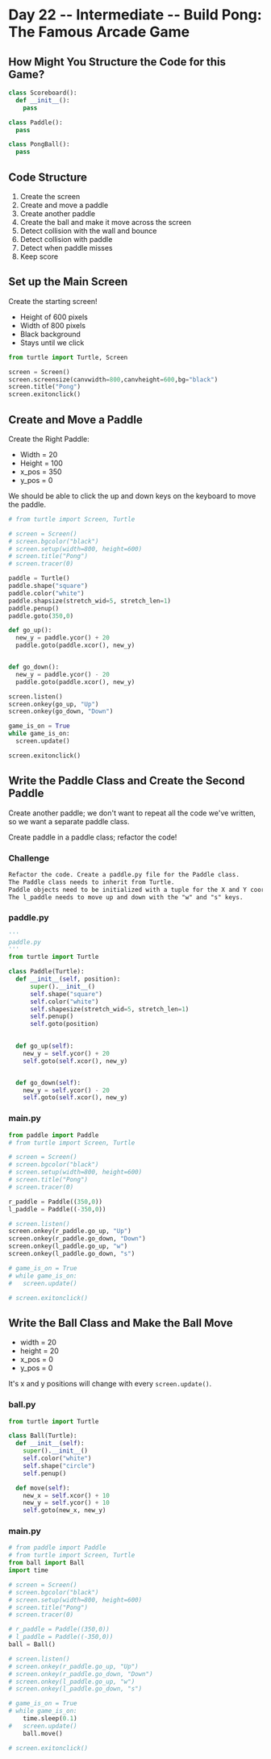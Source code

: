 # Day 22 -- Intermediate -- Build Pong: The Famous Arcade Game

## How Might You Structure the Code for this Game?

```py
class Scoreboard():
  def __init__():
    pass

class Paddle():
  pass

class PongBall():
  pass

```

## Code Structure

1. Create the screen
2. Create and move a paddle
3. Create another paddle
4. Create the ball and make it move across the screen
5. Detect collision with the wall and bounce
6. Detect collision with paddle
7. Detect when paddle misses
8. Keep score

## Set up the Main Screen

Create the starting screen! 
- Height of 600 pixels
- Width of 800 pixels
- Black background
- Stays until we click

```py
from turtle import Turtle, Screen

screen = Screen()
screen.screensize(canvwidth=800,canvheight=600,bg="black")
screen.title("Pong")
screen.exitonclick()
```

## Create and Move a Paddle

Create the Right Paddle:
- Width = 20
- Height = 100
- x_pos = 350
- y_pos = 0

We should be able to click the up and down keys on the keyboard to move the paddle.

```py
# from turtle import Screen, Turtle

# screen = Screen()
# screen.bgcolor("black")
# screen.setup(width=800, height=600)
# screen.title("Pong")
# screen.tracer(0)

paddle = Turtle()
paddle.shape("square")
paddle.color("white")
paddle.shapsize(stretch_wid=5, stretch_len=1)
paddle.penup()
paddle.goto(350,0)

def go_up():
  new_y = paddle.ycor() + 20
  paddle.goto(paddle.xcor(), new_y)


def go_down():
  new_y = paddle.ycor() - 20
  paddle.goto(paddle.xcor(), new_y)

screen.listen()
screen.onkey(go_up, "Up")
screen.onkey(go_down, "Down")

game_is_on = True
while game_is_on:
  screen.update()

screen.exitonclick()
```

## Write the Paddle Class and Create the Second Paddle
Create another paddle; we don't want to repeat all the code we've written, so we want a separate paddle class.

Create paddle in a paddle class; refactor the code!

### Challenge
```md
Refactor the code. Create a paddle.py file for the Paddle class.
The Paddle class needs to inherit from Turtle.
Paddle objects need to be initialized with a tuple for the X and Y coordinates.
The l_paddle needs to move up and down with the "w" and "s" keys.
```

### paddle.py
```py
'''
paddle.py
'''
from turtle import Turtle

class Paddle(Turtle):
  def __init__(self, position):
      super().__init__()
      self.shape("square")
      self.color("white")
      self.shapesize(stretch_wid=5, stretch_len=1)
      self.penup()
      self.goto(position)

  
  def go_up(self):
    new_y = self.ycor() + 20
    self.goto(self.xcor(), new_y)


  def go_down(self):
    new_y = self.ycor() - 20
    self.goto(self.xcor(), new_y)
```

### main.py
```py
from paddle import Paddle
# from turtle import Screen, Turtle

# screen = Screen()
# screen.bgcolor("black")
# screen.setup(width=800, height=600)
# screen.title("Pong")
# screen.tracer(0)

r_paddle = Paddle((350,0))
l_paddle = Paddle((-350,0))

# screen.listen()
screen.onkey(r_paddle.go_up, "Up")
screen.onkey(r_paddle.go_down, "Down")
screen.onkey(l_paddle.go_up, "w")
screen.onkey(l_paddle.go_down, "s")

# game_is_on = True
# while game_is_on:
#   screen.update()

# screen.exitonclick()
```

## Write the Ball Class and Make the Ball Move
- width = 20
- height = 20
- x_pos = 0
- y_pos = 0

It's x and y positions will change with every `screen.update()`.

### ball.py
```py
from turtle import Turtle

class Ball(Turtle):
  def __init__(self):
    super().__init__()
    self.color("white")
    self.shape("circle")
    self.penup()

  def move(self):
    new_x = self.xcor() + 10
    new_y = self.ycor() + 10
    self.goto(new_x, new_y)
```

### main.py
```py
# from paddle import Paddle
# from turtle import Screen, Turtle
from ball import Ball
import time

# screen = Screen()
# screen.bgcolor("black")
# screen.setup(width=800, height=600)
# screen.title("Pong")
# screen.tracer(0)

# r_paddle = Paddle((350,0))
# l_paddle = Paddle((-350,0))
ball = Ball()

# screen.listen()
# screen.onkey(r_paddle.go_up, "Up")
# screen.onkey(r_paddle.go_down, "Down")
# screen.onkey(l_paddle.go_up, "w")
# screen.onkey(l_paddle.go_down, "s")

# game_is_on = True
# while game_is_on:
    time.sleep(0.1)
#   screen.update()
    ball.move()

# screen.exitonclick()
```
